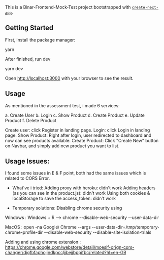 This is a Binar-Frontend-Mock-Test project bootstrapped with [`create-next-app`](https://github.com/vercel/next.js/tree/canary/packages/create-next-app).

## Getting Started

First, install the package manager:

yarn

After finished, run dev

yarn dev

Open [http://localhost:3000](http://localhost:3000) with your browser to see the result.

## Usage

As mentioned in the assessment test, i made 6 services:

a. Create User
b. Login
c. Show Product
d. Create Product
e. Update Product
f. Delete Product

Create user: click Register in landing page.
Login: click Login in landing page.
Show Product: Right after login, user redirected to dashboard and now can see products available.
Create Product: Click "Create New" button on Navbar, and simply add new product you want to list.

## Usage Issues:

I found some issues in E & F point, both had the same issues which is related to CORS Error.

- What've i tried:
  Adding proxy with heroku: didn't work
  Adding headers (as you can see in the product.js): didn't work
  Using both cookies & localStorage to save the access_token: didn't work

- Temporary solutions:
  Disabling chrome security using

Windows : Windows + R --> chrome --disable-web-security --user-data-dir

MacOS : open -na Google\ Chrome --args --user-data-dir=/tmp/temporary-chrome-profile-dir --disable-web-security --disable-site-isolation-trials

Adding and using chrome extension : https://chrome.google.com/webstore/detail/moesif-orign-cors-changer/digfbfaphojjndkpccljibejjbppifbc/related?hl=en-GB
